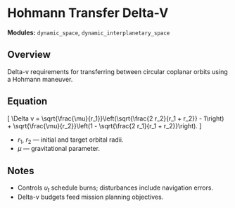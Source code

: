 # Hohmann Transfer Delta-V

**Modules:** `dynamic_space`, `dynamic_interplanetary_space`

## Overview

Delta-v requirements for transferring between circular coplanar orbits using a Hohmann maneuver.

## Equation

\[
\Delta v = \sqrt{\frac{\mu}{r_1}}\left(\sqrt{\frac{2 r_2}{r_1 + r_2}} - 1\right) + \sqrt{\frac{\mu}{r_2}}\left(1 - \sqrt{\frac{2 r_1}{r_1 + r_2}}\right).
\]

- $r_1$, $r_2$ — initial and target orbital radii.
- $\mu$ — gravitational parameter.

## Notes

- Controls $u_t$ schedule burns; disturbances include navigation errors.
- Delta-v budgets feed mission planning objectives.
